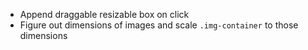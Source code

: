 * Append draggable resizable box on click
* Figure out dimensions of images and scale `.img-container` to those dimensions